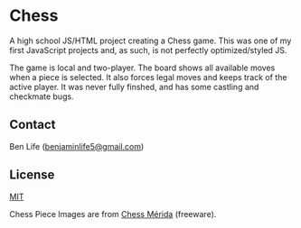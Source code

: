 # Chess
A high school JS/HTML project creating a Chess game. This was one of my first JavaScript projects and, as such, is not perfectly optimized/styled JS.

The game is local and two-player. The board shows all available moves when a piece is selected. It also forces legal moves and keeps track of the active player. It was never fully finshed, and has some castling and checkmate bugs.

## Contact

Ben Life ([benjaminlife5@gmail.com](mailto:benjaminlife5@gmail.com))

## License

[MIT](https://choosealicense.com/licenses/mit/)

Chess Piece Images are from [Chess Mérida](http://www.enpassant.dk/chess/fontimg/merida.htm) (freeware).

